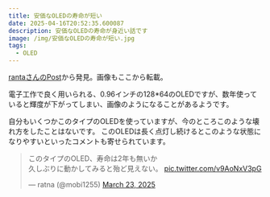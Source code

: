 ```yaml
---
title: 安価なOLEDの寿命が短い
date: 2025-04-16T20:52:35.600087
description: 安価なOLEDの寿命が身近い話です
image: /img/安価なOLEDの寿命が短い.jpg
tags:
  - OLED
---
```

[rantaさんのPost](https://x.com/mobi1255/status/1903781534869729789)から発見。画像もここから転載。

電子工作で良く用いられる、0.96インチの128*64のOLEDですが、数年使っていると輝度が下がってしまい、画像のようになることがあるようです。

自分もいくつかこのタイプのOLEDを使っていますが、今のところこのような壊れ方をしたことはないです。
このOLEDは長く点灯し続けるとこのような状態になりやすいといったコメントも寄せられています。

<blockquote class="twitter-tweet"><p lang="ja" dir="ltr">このタイプのOLED、寿命は2年も無いか<br>久しぶりに動かしてみると殆ど見えない。 <a href="https://t.co/v9AoNxV3pG">pic.twitter.com/v9AoNxV3pG</a></p>&mdash; ratna (@mobi1255) <a href="https://twitter.com/mobi1255/status/1903781534869729789?ref_src=twsrc%5Etfw">March 23, 2025</a></blockquote>
<script async src="https://platform.twitter.com/widgets.js" charset="utf-8"></script>



